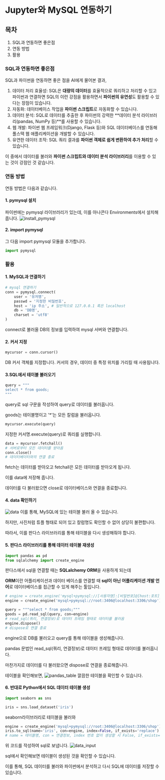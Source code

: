 # Jupyter와 MySQL 연동하기
## 목차
1. SQL과 연동하면 좋은점
2. 연동 방법
3. 활용

### SQL과 연동하면 좋은점
SQL과 파이썬을 연동하면 좋은 점을 AI에게 물어본 결과,

1. 데이터 처리 효율성: SQL은 **대량의 데이터**를 효율적으로 쿼리하고 처리할 수 있고 파이썬과 연결하면 SQL의 이런 강점을 활용하면서 **파이썬의 유연성**도 활용할 수 있다는 장점이 있습니다.
2. 자동화: 데이터베이스 작업을 **파이썬 스크립트**로 자동화할 수 있습니다.
3. 데이터 분석: SQL로 데이터를 추출한 후 파이썬의 강력한 **데이터 분석 라이브러리(pandas, NumPy 등)**를 사용할 수 있습니다.
4. 웹 개발: 파이썬 웹 프레임워크(Django, Flask 등)와 SQL 데이터베이스를 연동해 풀스택 웹 애플리케이션을 개발할 수 있습니다.
5. 유연한 데이터 조작: SQL 쿼리 결과를 **파이썬 객체로 쉽게 변환하여 추가 처리**할 수 있습니다.

이 중에서 데이터를 불러와 **파이썬 스크립트와 데이터 분석 라이브러리**를 이용할 수 있는 것이 강점인 것 같습니다.

### 연동 방법
연동 방법은 다음과 같습니다.

#### 1. pymysql 설치
파이썬에는 pymysql 라이브러리가 있는데, 이를 아나콘다 Environments에서 설치해 줍니다.
![install_pymysql](Donggyu-Kim1/blog1/img/install_pymysql.png)

#### 2. import pymysql
그 다음 import pymysql 모듈을 추가합니다.
```py
import pymysql
```

### 활용

#### 1. MySQL과 연결하기
```py
# mysql 연결하기
conn = pymysql.connect(
    user = '유저명',
    passwd = '지정한 비밀번호',
    host = 'ip 주소', # 일반적으로 127.0.0.1 혹은 localhost
    db = 'DB명',
    charset = 'utf8'
)
```
connect로 불러올 DB의 정보를 입력하여 mysql 서버와 연결합니다.

#### 2. 커서 지정
```py
mycursor = conn.cursor()
```
DB 커서 객체를 지정합니다. 커서의 경우, 데이터 중 특정 위치를 가리킬 때 사용됩니다.

#### 3.SQL에서 테이블 불러오기
```py
query = """
select * from goods;
"""
```
query로 sql 구문을 작성하여 query로 데이터를 불러옵니다.

goods는 테이블명이고 '*'는 모든 칼럼을 불러옵니다.

```py
mycursor.execute(query)
```
지정한 커서명.execute(query)로 쿼리를 실행합니다.

```py
data = mycursor.fetchall()
# 서버로부터 모든 데이터를 받아옴
conn.close()
# 데이터베이터와의 연결 종료
```
fetch는 데이터를 받아오고 fetchall은 모든 데이터를 받아오게 됩니다.

이를 data에 저장해 줍니다.

데이터를 다 불러왔으면 close로 데이터베이스와 연결을 종료합니다.

#### 4. data 확인하기
![data](Donggyu-Kim1/blog1/img/dataset.png)
이를 통해, MySQL에 있는 테이블 불러 올 수 있습니다.

하지만, 사진처럼 튜플 형태로 되어 있고 칼럼명도 확인할 수 없어 상당히 불편합니다.

따라서, 이를 판다스 라이브러리를 통해 테이블을 다시 생성해줘야 합니다.

#### 5. 판다스 라이브러리를 통해 데이터 테이블 재생성

```py
import pandas as pd
from sqlalchemy import create_engine
```
판다스에서 sql을 연결할 때는 **SQLalchemy ORM**을 사용하게 되는데 

**ORM**이란 어플리케이션과 데이터 베이스를 연결할 때 **sql이 아닌 어플리케이션 개발 언어**로 데이터베이스를 접근할 수 있게 해주는 툴입니다.

```py
# engine = create_engine('mysql+pymysql://[사용자명]:[비밀번호]@[host:포트]/[데이터베이스명]')
engine = create_engine('mysql+pymysql://root:3406@localhost:3306/shop')

query = """select * from goods;"""
goods = pd.read_sql(query, con=engine)
# read_sql(쿼리, 연결정보)로 데이터 프레임 형태로 데이터를 불러옴
engine.dispose()
# dispose로 연결 종료
```
engine으로 DB를 불러오고 query를 통해 테이블을 생성해줍니다.

pandas 문법인 read_sql(쿼리, 연결정보)로 데이터 프레임 형태로 데이터를 불러옵니다.

마찬가지로 데이터를 다 불러왔으면 dispose로 연결을 종료해줍니다.

테이블을 확인해보면, 
![pandas_table](Donggyu-Kim1/blog1/img/table_sql.png)
깔끔한 테이블을 확인할 수 있습니다.

#### 6. 반대로 Python에서 SQL 데이터 테이블 생성
```py
import seaborn as sns

iris = sns.load_dataset('iris')
```
seaborn라이브러리로 테이블을 불러와 

```py
engine = create_engine('mysql+pymysql://root:3406@localhost:3306/shop')
iris.to_sql(name='iris', con=engine, index=False, if_exists='replace')
# name = 테이블명, con = 연결정보, index 번호 없이 생성할 시 False, if_exists='replace': 해당 테이블이 존재할 시 덮어씌움
```
위 코드를 작성하여 sql로 보냅니다.
![data_input](Donggyu-Kim1/blog1/img/data_input.png)

sql에서 확인해보면 테이블이 생성된 것을 확인할 수 있습니다.

이를 통해, SQL 데이터를 불러와 파이썬에서 분석하고 다시 SQL에 데이터를 저장할 수 있습니다.